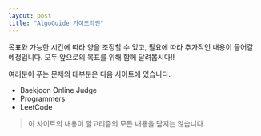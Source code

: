 ```yaml
---
layout: post
title: "AlgoGuide 가이드라인"
---
```


목표와 가능한 시간에 따라 양을 조정할 수 있고, 필요에 따라 추가적인 내용이 들어갈 예정입니다.
모두 앞으로의 목표를 위해 함께 달려봅시다!!

여러분이 푸는 문제의 대부분은 다음 사이트에 있습니다.

- Baekjoon Online Judge
- Programmers
- LeetCode

> 이 사이트의 내용이 알고리즘의 모든 내용을 담지는 않습니다.